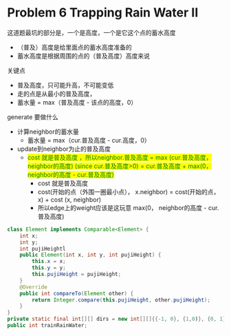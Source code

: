 # Problem 6 Trapping Rain Water II





这道题最坑的部分是，一个是高度，一个是它这个点的蓄水高度

* （普及）高度是给里面点的蓄水高度准备的
* 蓄水高度是根据周围的点的（普及高度）高度来说



关键点

* 普及高度，只可能升高，不可能变低
* 走的点是从最小的普及高度，
* 蓄水量 = max（普及高度 - 该点的高度，0）





generate 要做什么

* 计算neighbor的蓄水量
  * 蓄水量 = max（cur.普及高度 - cur.高度，0）
* update到neighbor为止的普及高度
  * <mark style="color:green;">cost 就是普及高度 ，所以neighbor.普及高度 = max (cur.普及高度， neighbor的高度) (since cur.普及高度>0) = cur.普及高度 + max(0， neighbor的高度 - cur.普及高度)</mark>
    * cost 就是普及高度
    * cost(开始的点（外围一圈最小点）， x.neighbor) = cost(开始的点， x) + cost (x, neighbor)
    * 所以edge上的weight应该是这玩意 max(0， neighbor的高度 - cur.普及高度)



```java
class Element implements Comparable<Element> {
    int x;
    int y;
    int pujiHeightl
    public Element(int x, int y, int pujiHeight) {
        this.x = x;
        this.y = y;
        this.pujiHeight = pujiHeight;
    }
    @Override
    public int compareTo(Element other) {
        return Integer.compare(this.pujiHeight, other.pujiHeight);
    }
}
private static final int[][] dirs = new int[][]{{-1, 0}, {1,0)}, {0, 1}, {0 , -1}}
public int trainRainWater;
```
